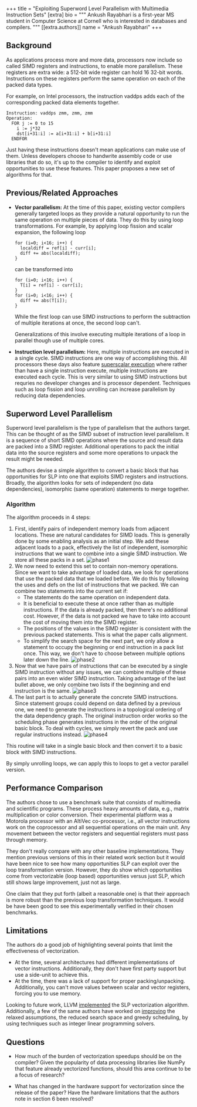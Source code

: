 +++
title = "Exploiting Superword Level Parallelism with Multimedia Instruction Sets"
[extra]
bio = """
 Ankush Rayabhari is a first-year MS student in Computer Science at Cornell who
 is interested in databases and compilers.
"""
[[extra.authors]]
name = "Ankush Rayabhari"
+++

## Background

As applications process more and more data, processors now include so called 
SIMD registers and instructions, to enable more parallelism. These registers are
extra wide: a 512-bit wide register can hold 16 32-bit words. Instructions on
these registers perform the same operation on each of the packed data types.

For example, on Intel processors, the instruction vaddps adds each of the 
corresponding packed data elements together.
```
Instruction: vaddps zmm, zmm, zmm
Operation:
  FOR j := 0 to 15
    i := j*32
    dst[i+31:i] := a[i+31:i] + b[i+31:i]
  ENDFOR
```

Just having these instructions doesn't mean applications can make use of them.
Unless developers choose to handwrite assembly code or use libraries 
that do so, it's up to the compiler to identify and exploit opportunities to use 
these features. This paper proposes a new set of algorithms for that.

## Previous/Related Approaches

- **Vector parallelism:** At the time of this paper, existing vector compilers 
  generally targeted loops  as they provide a natural opportunity to run the 
  same operation on multiple pieces of data. They do this by using loop 
  transformations. For example, by applying loop fission and scalar expansion, 
  the following loop
  ```
  for (i=0; i<16; i++) {
    localdiff = ref[i] - curr[i];
    diff += abs(localdiff);
  }
  ```
  can be transformed into
  ```
  for (i=0; i<16; i++) {
    T[i] = ref[i] - curr[i];
  }
  for (i=0; i<16; i++) {
    diff += abs(T[i]);
  }
  ```
  While the first loop can use SIMD instructions to perform the subtraction of 
  multiple iterations at once, the second loop can't.

  Generalizations of this involve executing multiple iterations of a loop in 
  parallel though use of multiple cores.

- **Instruction level parallelism:** Here, multiple instructions are executed in 
  a single cycle. SIMD instructions are one way of accomplishing this. All 
  processors these days also feature
  [superscalar execution](https://en.wikipedia.org/wiki/Superscalar_processor) 
  where rather than have a single instruction execute, multiple instructions 
  are executed each cycle. This is very similar to using SIMD instructions but 
  requries no developer changes and is processor dependent. Techniques such as 
  loop fission and loop unrolling can increase parallelism by reducing data
  dependencies.

## Superword Level Parallelism

Superword level parallelism is the type of parallelism that the authors target. 
This can be thought of as the SIMD subset of instruction level parallelism. It 
is a sequence of short SIMD operations where the source and result data are 
packed into a SIMD register. Additional operations to pack the initial data into 
the source registers and some more operations to unpack the result might be
needed.

The authors devise a simple algorithm to convert a basic block that has
opportunities for SLP into one that exploits SIMD registers and instructions.
Broadly, the algorithm looks for sets of independent (no data dependencies),
isomorphic (same operation) statements to merge together.

### Algorithm

The algorithm proceeds in 4 steps:

1. First, identify pairs of independent memory loads from adjacent locations.
   These are natural candidates for SIMD loads. This is generally done by some
   enabling analysis as an initial step. We add these adjacent loads to a pack, 
   effectively the list of independent, isomorphic instructions that we 
   want to combine into a single SIMD instruction. We store all these packs in a
   set.
   ![phase1](phase1.png)
2. We now need to extend this set to contain non-memory operations. Since we
   want to take advantage of loaded data, we look for operations that use the 
   packed data that we loaded before. We do this by following the uses and defs 
   on the list of instructions that we packed. We can combine two statements 
   into the current set if:
   - The statements do the same operation on independent data.
   - It is beneficial to execute these at once rather than as multiple 
     instructions. If the data is already packed, then there's no additional 
     cost. However, if the data is not packed we have to take into account the 
     cost of moving them into the SIMD register.
   - The positions of the values in the SIMD register is consistent with the 
     previous packed statements. This is what the paper calls alignment.
   - To simplify the search space for the next part, we 
     only allow a statement to occupy the beginning or end instruction in a 
     pack list once. This way, we don't have to choose between multiple options 
     later down the line.
   ![phase2](phase2.png)
3. Now that we have pairs of instructions that can be executed by a single SIMD
   instruction without any issues, we can combine multiple of these pairs into 
   an even wider SIMD instruction. Taking advantage of the last bullet above, 
   we only combine two lists if the beginning and end instruction is the same.
   ![phase3](phase3.png)
4. The last part is to actually generate the concrete SIMD instructions.
   Since statement groups could depend on data defined by a previous one, we
   need to generate the instructions in a topological ordering of the data
   dependency graph. The original instruction order works so the scheduling 
   phase generates instructions in the order of the original basic block. To 
   deal with cycles, we simply revert the pack and use regular instructions 
   instead.
   ![phase4](phase4.png)

This routine will take in a single basic block and then convert it to a basic
block with SIMD instructions.

By simply unrolling loops, we can apply this to loops to get a vector parallel 
version.

## Performance Comparison

The authors chose to use a benchmark suite that consists of multimedia and 
scientific programs. These process heavy amounts of data, e.g., 
matrix multiplication or color conversion. Their experimental platform was a 
Motorola processor with an AltiVec co-processor, i.e., all vector instructions 
work on the coprocessor and all sequential operations on the main unit. Any 
movement between the vector registers and sequential registers must pass 
through memory.

They don't really compare with any other baseline implementations. They mention 
previous versions of this in their related work section but it would have been 
nice to see how many opportunities SLP can exploit over the loop transformation 
version. However, they do show which opportunities come from vectorizable 
(loop based) opportunities versus just SLP, which still shows large improvement,
just not as large.

One claim that they put forth (albeit a reasonable one) is that their approach
is more robust than the previous loop transformation techniques. It would be
have been good to see this experimentally verified in their chosen benchmarks.

## Limitations

The authors do a good job of highlighting several points that limit the 
effectiveness of vectorization.
- At the time, several architectures had different implementations of vector
  instructions. Additionally, they don't have first party support but use a 
  side-unit to achieve this.
- At the time, there was a lack of support for proper packing/unpacking. 
  Additionally, you can't move values between scalar and vector registers, 
  forcing you to use memory.

Looking to future work, LLVM 
[implemented](https://llvm.org/docs/Vectorizers.html#the-slp-vectorizer) the SLP 
vectorization algorithm. Additionally, a few of the same authors have worked on 
[improving](https://arxiv.org/pdf/1804.08733.pdf) the relaxed assumptions,
the reduced search space and greedy scheduling, by using techniques such as 
integer linear programming solvers.

## Questions

* How much of the burden of vectorization speedups should be on the compiler?
  Given the popularity of data processing libraries like NumPy that feature 
  already vectorized functions, should this area continue to be a focus of
  research?

* What has changed in the hardware support for vectorization since the release
  of the paper? Have the hardware limitations that the authors note in section 6
  been resolved?
  
